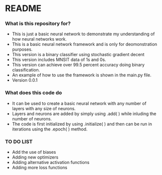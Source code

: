 # README #

### What is this repository for? ###

* This is just a basic neural network to demonstrate my understanding of how neural networks work.
* This is a basic neural network framework and is only for deomonstration purposes.
* This version is a binary classifier using stochastic gradient decent
* This version includes MNSIT data of 1s and 0s.
* This version can achieve over 99.5 percent accuracy doing binary classification.
* An example of how to use the framework is shown in the main.py file.
* Version 0.0.1

### What does this code do ###

* It can be used to create a basic neural network with any number of layers with any size of neurons.
* Layers and neurons are added by simply using .add( ) while inluding the number of neurons.
* The code is first initialized by using .initialize( ) and then can be run in iterations using the .epoch( ) method.

### TO DO LIST ###

* Add the use of biases
* Adding new optimizers
* Adding alternative activation functions
* Adding more loss functions
